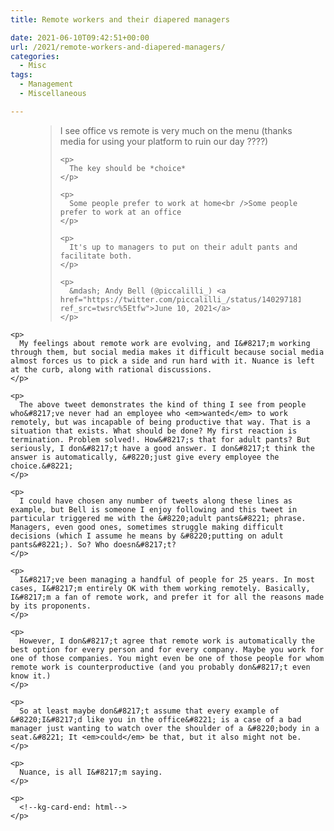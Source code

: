 ```yaml
---
title: Remote workers and their diapered managers

date: 2021-06-10T09:42:51+00:00
url: /2021/remote-workers-and-diapered-managers/
categories:
  - Misc
tags:
  - Management
  - Miscellaneous

---
```

<!--kg-card-begin: html--><figure class="wp-block-embed is-type-rich is-provider-twitter wp-block-embed-twitter"> 

<div class="wp-block-embed__wrapper">
  <blockquote class="twitter-tweet" data-width="550" data-dnt="true">
    <p lang="en" dir="ltr">
      I see office vs remote is very much on the menu (thanks media for using your platform to ruin our day ????)
    </p>
    
    <p>
      The key should be *choice*
    </p>
    
    <p>
      Some people prefer to work at home<br />Some people prefer to work at an office
    </p>
    
    <p>
      It's up to managers to put on their adult pants and facilitate both.
    </p>
    
    <p>
      &mdash; Andy Bell (@piccalilli_) <a href="https://twitter.com/piccalilli_/status/1402971819431370753?ref_src=twsrc%5Etfw">June 10, 2021</a>
    </p>
  </blockquote>
  
  <p>
    </div> </figure> 
    
    <p>
      My feelings about remote work are evolving, and I&#8217;m working through them, but social media makes it difficult because social media almost forces us to pick a side and run hard with it. Nuance is left at the curb, along with rational discussions.
    </p>
    
    <p>
      The above tweet demonstrates the kind of thing I see from people who&#8217;ve never had an employee who <em>wanted</em> to work remotely, but was incapable of being productive that way. That is a situation that exists. What should be done? My first reaction is termination. Problem solved!. How&#8217;s that for adult pants? But seriously, I don&#8217;t have a good answer. I don&#8217;t think the answer is automatically, &#8220;just give every employee the choice.&#8221;
    </p>
    
    <p>
      I could have chosen any number of tweets along these lines as example, but Bell is someone I enjoy following and this tweet in particular triggered me with the &#8220;adult pants&#8221; phrase. Managers, even good ones, sometimes struggle making difficult decisions (which I assume he means by &#8220;putting on adult pants&#8221;). So? Who doesn&#8217;t?
    </p>
    
    <p>
      I&#8217;ve been managing a handful of people for 25 years. In most cases, I&#8217;m entirely OK with them working remotely. Basically, I&#8217;m a fan of remote work, and prefer it for all the reasons made by its proponents.
    </p>
    
    <p>
      However, I don&#8217;t agree that remote work is automatically the best option for every person and for every company. Maybe you work for one of those companies. You might even be one of those people for whom remote work is counterproductive (and you probably don&#8217;t even know it.)
    </p>
    
    <p>
      So at least maybe don&#8217;t assume that every example of &#8220;I&#8217;d like you in the office&#8221; is a case of a bad manager just wanting to watch over the shoulder of a &#8220;body in a seat.&#8221; It <em>could</em> be that, but it also might not be.
    </p>
    
    <p>
      Nuance, is all I&#8217;m saying.
    </p>
    
    <p>
      <!--kg-card-end: html-->
    </p>